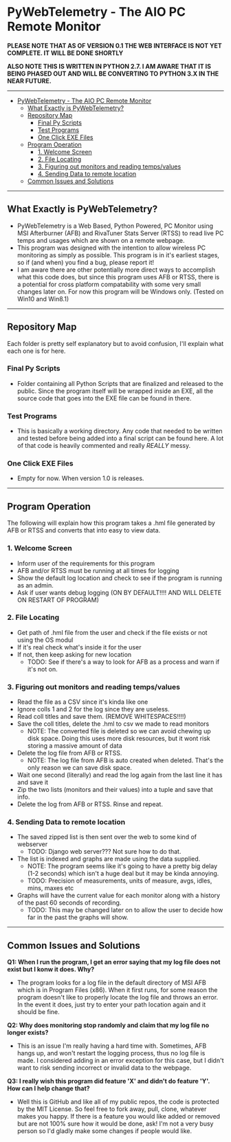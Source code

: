 # PyWebTelemetry - The AIO PC Remote Monitor

**PLEASE NOTE THAT AS OF VERSION 0.1 THE WEB INTERFACE IS NOT YET COMPLETE. IT WILL BE DONE SHORTLY**

**ALSO NOTE THIS IS WRITTEN IN PYTHON 2.7. I AM AWARE THAT IT IS BEING PHASED OUT AND WILL BE CONVERTING TO PYTHON 3.X IN THE NEAR FUTURE.**

---

<!-- TOC -->

- [PyWebTelemetry - The AIO PC Remote Monitor](#pywebtelemetry---the-aio-pc-remote-monitor)
    - [What Exactly is PyWebTelemetry?](#what-exactly-is-pywebtelemetry)
    - [Repository Map](#repository-map)
        - [Final Py Scripts](#final-py-scripts)
        - [Test Programs](#test-programs)
        - [One Click EXE Files](#one-click-exe-files)
    - [Program Operation](#program-operation)
        - [1. Welcome Screen](#1-welcome-screen)
        - [2. File Locating](#2-file-locating)
        - [3. Figuring out monitors and reading temps/values](#3-figuring-out-monitors-and-reading-tempsvalues)
        - [4. Sending Data to remote location](#4-sending-data-to-remote-location)
    - [Common Issues and Solutions](#common-issues-and-solutions)

<!-- /TOC -->

---

## What Exactly is PyWebTelemetry?
  - PyWebTelemetry is a Web Based, Python Powered, PC Monitor using MSI Afterburner (AFB) and RivaTuner Stats Server (RTSS) to read live PC temps and usages which are shown on a remote webpage.
  - This program was designed with the intention to allow wireless PC monitoring as simply as possible.  This program is in it's earliest stages, so if (and when) you find a bug, please report it! 
  - I am aware there are other potentially more direct ways to accomplish what this code does, but since this program uses AFB or RTSS, there is a potential for cross platform compatability with some very small changes later on.  For now this program will be Windows only. (Tested on Win10 and Win8.1)

---

## Repository Map
Each folder is pretty self explanatory but to avoid confusion, I'll explain what each one is for here.

### Final Py Scripts
- Folder containing all Python Scripts that are finalized and released to the public.  Since the program itself will be wrapped inside an EXE, all the source code that goes into the EXE file can be found in there.

### Test Programs
- This is basically a working directory.  Any code that needed to be written and tested before being added into a final script can be found here. A lot of that code is heavily commented and really *REALLY* messy.  

### One Click EXE Files
- Empty for now.  When version 1.0 is releases.



---

## Program Operation
The following will explain how this program takes a .hml file generated by AFB or RTSS and converts that into easy to view data. 

### 1. Welcome Screen
- Inform user of the requirements for this program 
- AFB and/or RTSS must be running at all times for logging
- Show the default log location and check to see if the program is running as an admin.
- Ask if user wants debug logging (ON BY DEFAULT!!!! AND WILL DELETE ON RESTART OF PROGRAM)

### 2. File Locating
   - Get path of .hml file from the user and check if the file exists or not using the OS modul
   - If it's real check what's inside it for the user
   - If not, then keep asking for new location
       - TODO: See if there's a way to look for AFB as a process and warn if it's not on.

### 3. Figuring out monitors and reading temps/values
- Read the file as a CSV since it's kinda like one
- Ignore colls 1 and 2 for the log since they are useless.
- Read coll titles and save them.  (REMOVE WHITESPACES!!!!)
- Save the coll titles, delete the .hml to csv we made to read monitors
    - NOTE: The converted file is deleted so we can avoid chewing up disk space. Doing this uses more disk resources, but it wont risk storing a massive amount of data
- Delete the log file from AFB or RTSS.
    - NOTE: The log file from AFB is auto created when deleted. That's the only reason we can save disk space.
- Wait one second (literally) and read the log again from the last line it has and save it
- Zip the two lists (monitors and their values) into a tuple and save that info. 
- Delete the log from AFB or RTSS. Rinse and repeat.

### 4. Sending Data to remote location
- The saved zipped list is then sent over the web to some kind of webserver
    - TODO: Django web server??? Not sure how to do that.
- The list is indexed and graphs are made using the data supplied.
    - NOTE: The program seems like it's going to have a pretty big delay (1-2 seconds) which isn't a huge deal but it may be kinda annoying.  
    - TODO: Precision of measurements, units of measure, avgs, idles, mins, maxes etc
- Graphs will have the current value for each monitor along with a history of the past 60 seconds of recording. 
    - TODO: This may be changed later on to allow the user to decide how far in the past the graphs will show.

---

## Common Issues and Solutions
**Q1: When I run the program, I get an error saying that my log file does not exist but I konw it does. Why?**
   - The program looks for a log file in the default directory of MSI AFB which is in Program Files (x86).  When it first runs, for some reason the program doesn't like to properly locate the log file and throws an error.  In the event it does, just try to enter your path location again and it should be fine.

**Q2: Why does monitoring stop randomly and claim that my log file no longer exists?**
   - This is an issue I'm really having a hard time with.  Sometimes, AFB hangs up, and won't restart the logging process, thus no log file is made. I considered adding in an error exception for this case, but I didn't want to risk sending incorrect or invalid data to the webpage.

**Q3: I really wish this program did feature 'X' and didn't do feature 'Y'. How can I help change that?**
   - Well this is GitHub and like all of my public repos, the code is protected by the MIT License.  So feel free to fork away, pull, clone, whatever makes you happy.  If there is a feature you would like added or removed but are not 100% sure how it would be done, ask! I'm not a very busy person so I'd gladly make some changes if people would like. 
